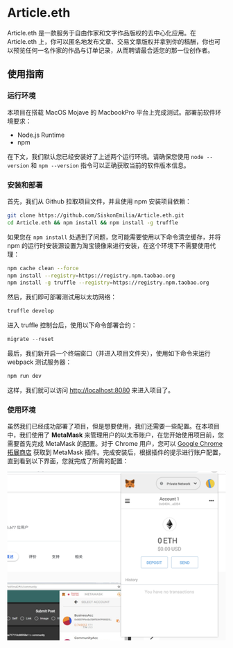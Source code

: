 # Article.eth

Article.eth 是一款服务于自由作家和文字作品版权的去中心化应用。在 Article.eth 上，你可以匿名地发布文章、交易文章版权并拿到你的稿酬，你也可以预览任何一名作家的作品与订单记录，从而聘请最合适您的那一位创作者。

## 使用指南

### 运行环境

本项目在搭载 MacOS Mojave 的 MacbookPro 平台上完成测试。部署前软件环境要求：

- Node.js Runtime
- npm

在下文，我们默认您已经安装好了上述两个运行环境。请确保您使用 `node --version` 和 `npm --version` 指令可以正确获取当前的软件版本信息。

### 安装和部署

首先，我们从 Github 拉取项目文件，并且使用 npm 安装项目依赖：

```bash
git clone https://github.com/SiskonEmilia/Article.eth.git
cd Article.eth && npm install && npm install -g truffle
```

如果您在 `npm install` 处遇到了问题，您可能需要使用以下命令清空缓存，并将 npm 的运行时安装源设置为淘宝镜像来进行安装，在这个环境下不需要使用代理：

```bash
npm cache clean --force
npm install --registry=https://registry.npm.taobao.org
npm install -g truffle --registry=https://registry.npm.taobao.org
```

然后，我们即可部署测试用以太坊网络：

```bash
truffle develop
```

进入 truffle 控制台后，使用以下命令部署合约：

```javascript
migrate --reset
```

最后，我们新开启一个终端窗口（并进入项目文件夹），使用如下命令来运行 webpack 测试服务器：

```bash
npm run dev
```

这样，我们就可以访问 [http://localhost:8080](http://localhost:8080) 来进入项目了。

### 使用环境

虽然我们已经成功部署了项目，但是想要使用，我们还需要一些配置。在本项目中，我们使用了 **MetaMask** 来管理用户的以太币账户，在您开始使用项目前，您需要首先完成 MetaMask 的配置。对于 Chrome 用户，您可以 [Google Chrome 拓展商店](https://chrome.google.com/webstore/detail/metamask/nkbihfbeogaeaoehlefnkodbefgpgknn) 获取到 MetaMask 插件。完成安装后，根据插件的提示进行账户配置，直到看到以下界面，您就完成了所需的配置：

![ConfigMetaMask](/Assets/Images/ConfigMetaMask.png)
